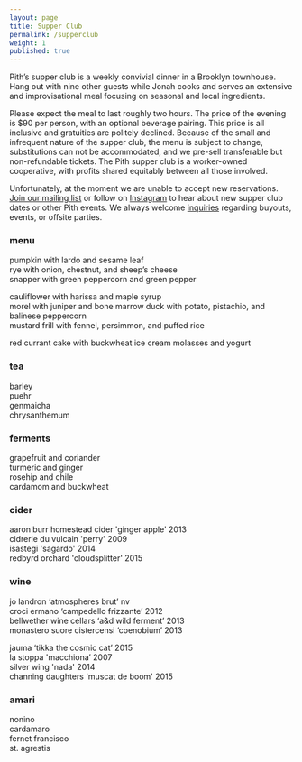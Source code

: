 ```yaml
---
layout: page
title: Supper Club
permalink: /supperclub
weight: 1
published: true
---
```

Pith’s supper club is a weekly convivial dinner in a Brooklyn townhouse. Hang out with nine other guests while Jonah cooks and serves an extensive and improvisational meal focusing on seasonal and local ingredients.

Please expect the meal to last roughly two hours. The price of the evening is $90 per person, with an optional beverage pairing. This price is all inclusive and gratuities are politely declined. Because of the small and infrequent nature of the supper club, the menu is subject to change, substitutions can not be accommodated, and we pre-sell transferable but non-refundable tickets. The Pith supper club is a worker-owned cooperative, with profits shared equitably between all those involved.

Unfortunately, at the moment we are unable to accept new reservations. [Join our mailing list](http://eepurl.com/bZ8dIf) or follow on [Instagram](http://instagram.com/pithnyc) to hear about new supper club dates or other Pith events. We always welcome [inquiries](mailto:antonio@pith.space) regarding buyouts, events, or offsite parties.

### menu
pumpkin with lardo and sesame leaf  
rye with onion, chestnut, and sheep’s cheese  
snapper with green peppercorn and green pepper  

cauliflower with harissa and maple syrup  
morel with juniper and bone marrow
duck with potato, pistachio, and balinese peppercorn  
mustard frill with fennel, persimmon, and puffed rice  

red currant cake with buckwheat ice cream
molasses and yogurt 

### tea
barley  
puehr  
genmaicha  
chrysanthemum  

### ferments
grapefruit and coriander  
turmeric and ginger  
rosehip and chile  
cardamom and buckwheat  

### cider
aaron burr homestead cider 'ginger apple' 2013  
cidrerie du vulcain 'perry' 2009  
isastegi 'sagardo' 2014  
redbyrd orchard 'cloudsplitter' 2015  

### wine
jo landron ‘atmospheres brut’ nv  
croci ermano ‘campedello frizzante’ 2012  
bellwether wine cellars ‘a&d wild ferment’ 2013  
monastero suore cistercensi ‘coenobium’ 2013  

jauma ‘tikka the cosmic cat’ 2015   
la stoppa 'macchiona’ 2007  
silver wing 'nada' 2014  
channing daughters 'muscat de boom' 2015  

### amari
nonino  
cardamaro  
fernet francisco  
st. agrestis
